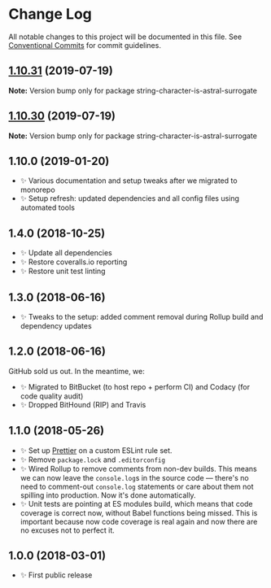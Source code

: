 # Change Log

All notable changes to this project will be documented in this file.
See [Conventional Commits](https://conventionalcommits.org) for commit guidelines.

## [1.10.31](https://gitlab.com/codsen/codsen/compare/string-character-is-astral-surrogate@1.10.30...string-character-is-astral-surrogate@1.10.31) (2019-07-19)

**Note:** Version bump only for package string-character-is-astral-surrogate





## [1.10.30](https://gitlab.com/codsen/codsen/compare/string-character-is-astral-surrogate@1.10.29...string-character-is-astral-surrogate@1.10.30) (2019-07-19)

**Note:** Version bump only for package string-character-is-astral-surrogate





## 1.10.0 (2019-01-20)

- ✨ Various documentation and setup tweaks after we migrated to monorepo
- ✨ Setup refresh: updated dependencies and all config files using automated tools

## 1.4.0 (2018-10-25)

- ✨ Update all dependencies
- ✨ Restore coveralls.io reporting
- ✨ Restore unit test linting

## 1.3.0 (2018-06-16)

- ✨ Tweaks to the setup: added comment removal during Rollup build and dependency updates

## 1.2.0 (2018-06-16)

GitHub sold us out. In the meantime, we:

- ✨ Migrated to BitBucket (to host repo + perform CI) and Codacy (for code quality audit)
- ✨ Dropped BitHound (RIP) and Travis

## 1.1.0 (2018-05-26)

- ✨ Set up [Prettier](https://prettier.io) on a custom ESLint rule set.
- ✨ Remove `package.lock` and `.editorconfig`
- ✨ Wired Rollup to remove comments from non-dev builds. This means we can now leave the `console.log`s in the source code — there's no need to comment-out `console.log` statements or care about them not spilling into production. Now it's done automatically.
- ✨ Unit tests are pointing at ES modules build, which means that code coverage is correct now, without Babel functions being missed. This is important because now code coverage is real again and now there are no excuses not to perfect it.

## 1.0.0 (2018-03-01)

- ✨ First public release

